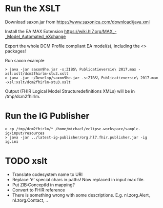 # Run the XSLT

Download saxon.jar from https://www.saxonica.com/download/java.xml

Install the EA MAX Extension
https://wiki.hl7.org/MAX_-_Model_Automated_eXchange

Export the whole DCM Profile compliant EA model(s), including the <<DCM>> packages!

Run saxon example
```
> java -jar saxon9he.jar -s:ZIBS\ Publicatieversie\ 2017.max -xsl:xslt/dcm2fhirlm-stu3.xslt
> java -jar ~/Develop/saxon9he.jar -s:ZIBS\ Publicatieversie\ 2017.max -xsl:xslt/dcm2fhirlm-stu3.xslt
```
Output (FHIR Logical Model Structuredefinitions XMLs) will be in /tmp/dcm2fhirlm.

# Run the IG Publisher

```
> cp /tmp/dcm2fhirlm/* /home/michael/eclipse-workspace/sample-ig/input/resources
> java -jar ../latest-ig-publisher/org.hl7.fhir.publisher.jar -ig ig.ini
```

# TODO xslt
* Translate codesystem name to URI
* Replace 'ë' special chars in paths! Now replaced in input max file.
* Put ZIB:ConceptId in mapping?
* Convert <reference> to FHIR reference
* There is something wrong with some descriptions. E.g. nl.zorg.Alert, nl.zorg.Contact, ..
